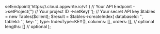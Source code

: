 <?php

use Appwrite\Client;
use Appwrite\Services\Tables;
use Appwrite\Enums\IndexType;

$client = (new Client())
    ->setEndpoint('https://<REGION>.cloud.appwrite.io/v1') // Your API Endpoint
    ->setProject('<YOUR_PROJECT_ID>') // Your project ID
    ->setKey('<YOUR_API_KEY>'); // Your secret API key

$tables = new Tables($client);

$result = $tables->createIndex(
    databaseId: '<DATABASE_ID>',
    tableId: '<TABLE_ID>',
    key: '',
    type: IndexType::KEY(),
    columns: [],
    orders: [], // optional
    lengths: [] // optional
);